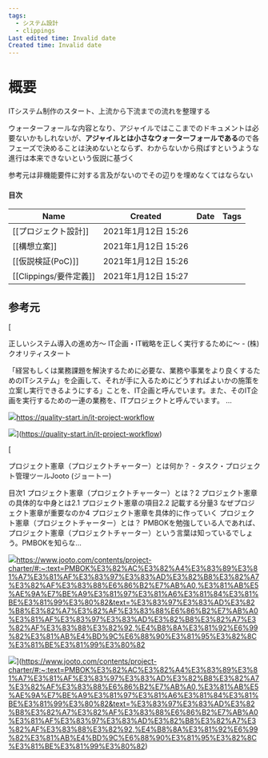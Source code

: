 ```yaml
---
tags:
  - システム設計
  - clippings
Last edited time: Invalid date
Created time: Invalid date
---
```

# 概要

ITシステム制作のスタート、上流から下流までの流れを整理する

ウォーターフォールな内容となり、アジャイルではここまでのドキュメントは必要ないかもしれないが、**アジャイルとは小さなウォーターフォールである**ので各フェーズで決めることは決めないとならず、わからないから飛ばすというような進行は本来できないという仮説に基づく

参考元は非機能要件に対する言及がないのでその辺りを埋めなくてはならない

  

#### 目次

| Name                    | Created          | Date | Tags |
| ----------------------- | ---------------- | ---- | ---- |
| [[プロジェクト設計]]            | 2021年1月12日 15:26 |      |      |
| [[構想立案]]                | 2021年1月12日 15:26 |      |      |
| [[仮説検証(PoC)]]           | 2021年1月12日 15:26 |      |      |
| [[Clippings/要件定義]] | 2021年1月12日 15:27 |      |      |


## 参考元

[

正しいシステム導入の進め方〜 IT企画・IT戦略を正しく実行するために〜 - (株) クオリティスタート

「経営もしくは業務課題を解決するために必要な、業務や事業をより良くするためのITシステム」を企画して、それが手に入るためにどうすればよいかの施策を立案し実行できるようにする」ことを、IT企画と呼んでいます。また、そのIT企画を実行するための一連の業務を、ITプロジェクトと呼んでいます。 ...

![](https://quality-start.in/wp-content/uploads/2020/05/cropped-site_logo-192x192.png)https://quality-start.in/it-project-workflow

![](https://quality-start.in/wp-content/uploads/2019/03/180f7c81f390ed5436611bf6b95e482c.png)](https://quality-start.in/it-project-workflow)

[

プロジェクト憲章（プロジェクトチャーター）とは何か？ - タスク・プロジェクト管理ツールJooto (ジョートー)

目次1 プロジェクト憲章（プロジェクトチャーター）とは？2 プロジェクト憲章の具体的な中身とは2.1 プロジェクト憲章の項目2.2 記載する分量3 なぜプロジェクト憲章が重要なのか4 プロジェクト憲章を具体的に作っていく プロジェクト憲章（プロジェクトチャーター）とは？ PMBOKを勉強している人であれば、プロジェクト憲章（プロジェクトチャーター）という言葉は知っているでしょう。PMBOKを知らな...

![](https://www.jooto.com/wp-content/uploads/2018/05/jootonewfavicon_retina.png)https://www.jooto.com/contents/project-charter/#:~:text=PMBOK%E3%82%AC%E3%82%A4%E3%83%89%E3%81%A7%E3%81%AF%E3%83%97%E3%83%AD%E3%82%B8%E3%82%A7%E3%82%AF%E3%83%88%E6%86%B2%E7%AB%A0,%E3%81%AB%E5%AE%9A%E7%BE%A9%E3%81%97%E3%81%A6%E3%81%84%E3%81%BE%E3%81%99%E3%80%82&text=%E3%83%97%E3%83%AD%E3%82%B8%E3%82%A7%E3%82%AF%E3%83%88%E6%86%B2%E7%AB%A0%E3%81%AF%E3%83%97%E3%83%AD%E3%82%B8%E3%82%A7%E3%82%AF%E3%83%88%E3%82%92,%E4%B8%8A%E3%81%92%E6%99%82%E3%81%AB%E4%BD%9C%E6%88%90%E3%81%95%E3%82%8C%E3%81%BE%E3%81%99%E3%80%82

![](https://www.jooto.com/wp-content/uploads/2019/09/cytonn-photography-GJao3ZTX9gU-unsplash.jpg)](https://www.jooto.com/contents/project-charter/#:~:text=PMBOK%E3%82%AC%E3%82%A4%E3%83%89%E3%81%A7%E3%81%AF%E3%83%97%E3%83%AD%E3%82%B8%E3%82%A7%E3%82%AF%E3%83%88%E6%86%B2%E7%AB%A0,%E3%81%AB%E5%AE%9A%E7%BE%A9%E3%81%97%E3%81%A6%E3%81%84%E3%81%BE%E3%81%99%E3%80%82&text=%E3%83%97%E3%83%AD%E3%82%B8%E3%82%A7%E3%82%AF%E3%83%88%E6%86%B2%E7%AB%A0%E3%81%AF%E3%83%97%E3%83%AD%E3%82%B8%E3%82%A7%E3%82%AF%E3%83%88%E3%82%92,%E4%B8%8A%E3%81%92%E6%99%82%E3%81%AB%E4%BD%9C%E6%88%90%E3%81%95%E3%82%8C%E3%81%BE%E3%81%99%E3%80%82)